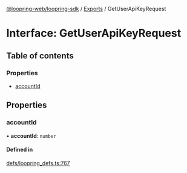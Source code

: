 [@loopring-web/loopring-sdk](../README.md) / [Exports](../modules.md) / GetUserApiKeyRequest

# Interface: GetUserApiKeyRequest

## Table of contents

### Properties

- [accountId](GetUserApiKeyRequest.md#accountid)

## Properties

### accountId

• **accountId**: `number`

#### Defined in

[defs/loopring_defs.ts:767](https://github.com/Loopring/loopring_sdk/blob/6d0be7c/src/defs/loopring_defs.ts#L767)
